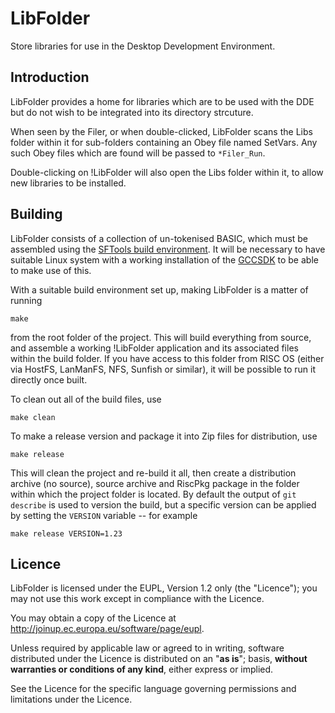 LibFolder
=========

Store libraries for use in the Desktop Development Environment.


Introduction
------------

LibFolder provides a home for libraries which are to be used with the DDE but do not wish to be integrated into its directory strcuture.

When seen by the Filer, or when double-clicked, LibFolder scans the Libs folder within it for sub-folders containing an Obey file named SetVars. Any such Obey files which are found will be passed to `*Filer_Run`.

Double-clicking on !LibFolder will also open the Libs folder within it, to allow new libraries to be installed.


Building
--------

LibFolder consists of a collection of un-tokenised BASIC, which must be assembled using the [SFTools build environment](https://github.com/steve-fryatt). It will be necessary to have suitable Linux system with a working installation of the [GCCSDK](http://www.riscos.info/index.php/GCCSDK) to be able to make use of this.

With a suitable build environment set up, making LibFolder is a matter of running

	make

from the root folder of the project. This will build everything from source, and assemble a working !LibFolder application and its associated files within the build folder. If you have access to this folder from RISC OS (either via HostFS, LanManFS, NFS, Sunfish or similar), it will be possible to run it directly once built.

To clean out all of the build files, use

	make clean

To make a release version and package it into Zip files for distribution, use

	make release

This will clean the project and re-build it all, then create a distribution archive (no source), source archive and RiscPkg package in the folder within which the project folder is located. By default the output of `git describe` is used to version the build, but a specific version can be applied by setting the `VERSION` variable -- for example

	make release VERSION=1.23


Licence
-------

LibFolder is licensed under the EUPL, Version 1.2 only (the "Licence"); you may not use this work except in compliance with the Licence.

You may obtain a copy of the Licence at <http://joinup.ec.europa.eu/software/page/eupl>.

Unless required by applicable law or agreed to in writing, software distributed under the Licence is distributed on an "**as is**"; basis, **without warranties or conditions of any kind**, either express or implied.

See the Licence for the specific language governing permissions and limitations under the Licence.
